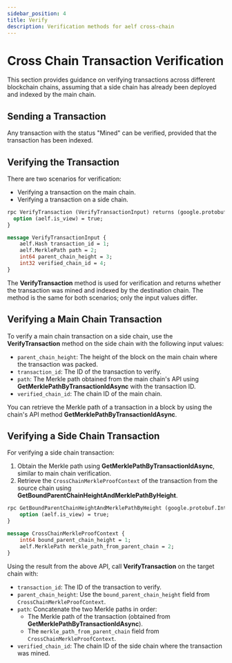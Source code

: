 ```yaml
---
sidebar_position: 4
title: Verify
description: Verification methods for aelf cross-chain
---
```



# Cross Chain Transaction Verification

This section provides guidance on verifying transactions across different blockchain chains, assuming that a side chain has already been deployed and indexed by the main chain.

## Sending a Transaction

Any transaction with the status "Mined" can be verified, provided that the transaction has been indexed.

## Verifying the Transaction

There are two scenarios for verification:

- Verifying a transaction on the main chain.
- Verifying a transaction on a side chain.

```protobuf
rpc VerifyTransaction (VerifyTransactionInput) returns (google.protobuf.BoolValue) {
  option (aelf.is_view) = true;
}

message VerifyTransactionInput {
    aelf.Hash transaction_id = 1;
    aelf.MerklePath path = 2;
    int64 parent_chain_height = 3;
    int32 verified_chain_id = 4;
}
```

The **VerifyTransaction** method is used for verification and returns whether the transaction was mined and indexed by the destination chain. The method is the same for both scenarios; only the input values differ.

## Verifying a Main Chain Transaction

To verify a main chain transaction on a side chain, use the **VerifyTransaction** method on the side chain with the following input values:

- `parent_chain_height`: The height of the block on the main chain where the transaction was packed.
- `transaction_id`: The ID of the transaction to verify.
- `path`: The Merkle path obtained from the main chain's API using **GetMerklePathByTransactionIdAsync** with the transaction ID.
- `verified_chain_id`: The chain ID of the main chain.

You can retrieve the Merkle path of a transaction in a block by using the chain's API method **GetMerklePathByTransactionIdAsync**.

## Verifying a Side Chain Transaction

For verifying a side chain transaction:

1. Obtain the Merkle path using **GetMerklePathByTransactionIdAsync**, similar to main chain verification.
2. Retrieve the `CrossChainMerkleProofContext` of the transaction from the source chain using **GetBoundParentChainHeightAndMerklePathByHeight**.

```protobuf
rpc GetBoundParentChainHeightAndMerklePathByHeight (google.protobuf.Int64Value) returns (CrossChainMerkleProofContext) {
    option (aelf.is_view) = true;
}

message CrossChainMerkleProofContext {
    int64 bound_parent_chain_height = 1;
    aelf.MerklePath merkle_path_from_parent_chain = 2;
}
```

Using the result from the above API, call **VerifyTransaction** on the target chain with:

- `transaction_id`: The ID of the transaction to verify.
- `parent_chain_height`: Use the `bound_parent_chain_height` field from `CrossChainMerkleProofContext`.
- `path`: Concatenate the two Merkle paths in order:
  - The Merkle path of the transaction (obtained from **GetMerklePathByTransactionIdAsync**).
  - The `merkle_path_from_parent_chain` field from `CrossChainMerkleProofContext`.
- `verified_chain_id`: The chain ID of the side chain where the transaction was mined.
